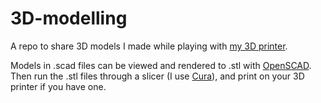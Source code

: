 # 3D-modelling

A repo to share 3D models I made while playing with [my 3D printer](https://www.creality.com/goods-detail/ender-3-3d-printer).

Models in .scad files can be viewed and rendered to .stl with [OpenSCAD](http://openscad.org/).
Then run the .stl files through a slicer (I use [Cura](https://ultimaker.com/software/ultimaker-cura)), and print on your 3D printer if you have one.
